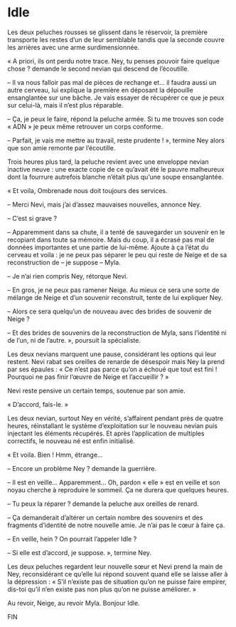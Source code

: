 # Idle

Les deux peluches rousses se glissent dans le réservoir, la première transporte les restes d’un de leur semblable tandis que la seconde couvre les arrières avec une arme surdimensionnée.

« A priori, ils ont perdu notre trace. Ney, tu penses pouvoir faire quelque chose ? demande le second nevian qui descend de l’écoutille.

– Il va nous falloir pas mal de pièces de rechange et… il faudra aussi un autre cerveau, lui explique la première en déposant la dépouille ensanglantée sur une bâche. Je vais essayer de récupérer ce que je peux sur celui-là, mais il n’est plus réparable.

– Ça, je peux le faire, répond la peluche armée. Si tu me trouves son code « ADN » je peux même retrouver un corps conforme.

– Parfait, je vais me mettre au travail, reste prudente ! », termine Ney alors que son amie remonte par l’écoutille.

Trois heures plus tard, la peluche revient avec une enveloppe nevian inactive neuve : une exacte copie de ce qu’avait été le pauvre malheureux dont la fourrure autrefois blanche n’était plus qu’une soupe ensanglantée.

« Et voila, Ombrenade nous doit toujours des services.

– Merci Nevi, mais j’ai d’assez mauvaises nouvelles, annonce Ney.

– C’est si grave ?

– Apparemment dans sa chute, il a tenté de sauvegarder un souvenir en le recopiant dans toute sa mémoire. Mais du coup, il a écrasé pas mal de données importantes et une partie de lui-même. Ajoute à ça l’état du cerveau et voila : je ne peux pas séparer le peu qui reste de Neige et de sa reconstruction de – je suppose – Myla.

– Je n’ai rien compris Ney, rétorque Nevi.

– En gros, je ne peux pas ramener Neige. Au mieux ce sera une sorte de mélange de Neige et d’un souvenir reconstruit, tente de lui expliquer Ney.

– Alors ce sera quelqu’un de nouveau avec des brides de souvenir de Neige ?

– Et des brides de souvenirs de la reconstruction de Myla, sans l’identité ni de l’un, ni de l’autre. », poursuit la spécialiste.

Les deux nevians marquent une pause, considérant les options qui leur restent. Nevi rabat ses oreilles de renarde de désespoir mais Ney la prend par ses épaules : « Ce n’est pas parce qu’on a échoué que tout est fini ! Pourquoi ne pas finir l’œuvre de Neige et l’accueillir ? »

Nevi reste pensive un certain temps, soutenue par son amie.

« D’accord, fais-le. »

Les deux nevian, surtout Ney en vérité, s’affairent pendant près de quatre heures, réinstallant le système d’exploitation sur le nouveau nevian puis injectant les éléments récupérés. Et après l’application de multiples correctifs, le nouveau né est enfin initialisé.

« Et voila. Bien ! Hmm, étrange…

– Encore un problème Ney ? demande la guerrière.

– Il est en veille… Apparemment… Oh, pardon « elle » est en veille et son noyau cherche à reproduire le sommeil. Ça ne durera que quelques heures.

– Tu peux la réparer ? demande la peluche aux oreilles de renard.

– Ça demanderait d’altérer un certain nombre des souvenirs et des fragments d’identité de notre nouvelle amie. Je n’ai pas le cœur à faire ça.

– En veille, hein ? On pourrait l’appeler Idle ?

– Si elle est d’accord, je suppose. », termine Ney.

Les deux peluches regardent leur nouvelle sœur et Nevi prend la main de Ney, reconsidérant ce qu’elle lui répond souvent quand elle se laisse aller à la dépression : « S’il n’existe pas de situation qu’on ne puisse faire empirer, dis-toi qu’il n’en existe pas non plus qu’on ne puisse améliorer. »

Au revoir, Neige, au revoir Myla. Bonjour Idle.

FIN
